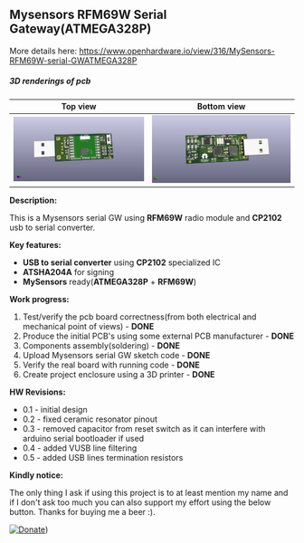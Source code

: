 ## Mysensors RFM69W Serial Gateway(ATMEGA328P)
More details here: https://www.openhardware.io/view/316/MySensors-RFM69W-serial-GWATMEGA328P

##### 3D renderings of pcb

Top view | Bottom view
------------ | -------------
![Alt text](3d/renderings/serial_gw_top_ATMEGA328P.png?raw=true "top view") | ![Alt text](3d/renderings/serial_gw_bottom_ATMEGA328P.png?raw=true "bottom view")



**Description:**

This is a Mysensors serial GW using **RFM69W** radio module and **CP2102** usb to serial converter. 

**Key features:**

 - **USB to serial converter** using **CP2102** specialized IC
 - **ATSHA204A** for signing
 - **MySensors** ready(**ATMEGA328P** + **RFM69W**)

**Work progress:**
 1. Test/verify the pcb board correctness(from both electrical and mechanical point of views) - **DONE**
 2. Produce the initial PCB's using some external PCB manufacturer - **DONE**
 3. Components assembly(soldering) - **DONE**
 4. Upload Mysensors serial GW sketch code - **DONE**
 5. Verify the real board with running code - **DONE**
 6. Create project enclosure using a 3D printer - **DONE**

**HW Revisions:**
 - 0.1 - initial design
 - 0.2 - fixed ceramic resonator pinout
 - 0.3 - removed capacitor from reset switch as it can interfere with arduino serial bootloader if used
 - 0.4 - added VUSB line filtering
 - 0.5 - added USB lines termination resistors
 

 **Kindly notice:**

The only thing I ask if using this project is to at least mention my name and if I don't ask too much you can also support my effort using the below button. Thanks for buying me a beer :).

[![Donate](https://img.shields.io/badge/Donate-PayPal-green.svg)](https://www.paypal.com/cgi-bin/webscr?cmd=_s-xclick&hosted_button_id=FWQ6WCAPBEDM4&source=url))
